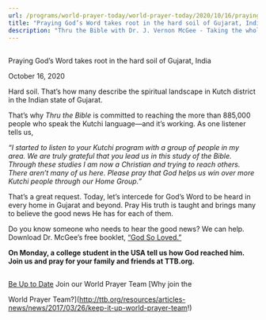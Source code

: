 ```yaml
---
url: /programs/world-prayer-today/world-prayer-today/2020/10/16/praying-god-s-word-takes-root-in-the-hard-soil-of-gujarat-india
title: "Praying God’s Word takes root in the hard soil of Gujarat, India"
description: "Thru the Bible with Dr. J. Vernon McGee - Taking the whole Word to the whole world"
---
```







## 
 Praying God’s Word takes root in the hard soil of Gujarat, India


October 16, 2020




Hard soil. That’s how many describe the spiritual landscape in Kutch district in the Indian state of Gujarat.

That’s why *Thru the Bible* is committed to reaching the more than 885,000 people who speak the Kutchi language—and it’s working. As one listener tells us, 

*“I started to listen to your Kutchi program with a group of people in my area. We are truly grateful that you lead us in this study of the Bible. Through these studies I am now a Christian and trying to reach others. There aren’t many of us here. Please pray that God helps us win over more Kutchi people through our Home Group.”*

That’s a great request. Today, let’s intercede for God’s Word to be heard in every home in Gujarat and beyond. Pray His truth is taught and brings many to believe the good news He has for each of them.

Do you know someone who needs to hear the good news? We can help. Download Dr. McGee’s free booklet, [“God So Loved.”](/docs/default-source/booklets/ttb_god-so-loved.pdf?sfvrsn=1a191f16_2)

**On Monday, a college student in the USA tell us how God reached him. Join us and pray for your family and friends at TTB.org.**







## 




[Be Up to Date](http://feeds.feedburner.com/WorldPrayerToday "World Prayer Today RSS Feed")
Join our World Prayer Team
[Why join the  

World Prayer Team?](http://ttb.org/resources/articles-news/news/2017/03/26/keep-it-up-world-prayer-team!)





